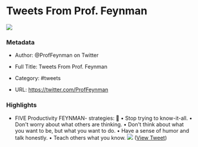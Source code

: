 # Tweets From Prof. Feynman

![](https://pbs.twimg.com/profile_images/1511990640753618949/rZMGSR26.jpg)

### Metadata

- Author: @ProfFeynman on Twitter
- Full Title: Tweets From Prof. Feynman
- Category: #tweets


- URL: https://twitter.com/ProfFeynman

### Highlights

- FIVE Productivity FEYNMAN- strategies: 🧠
  • Stop trying to know-it-all.
  • Don't worry about what others are thinking.
  • Don't think about what you want to be, but what you want to do.
  • Have a sense of humor and talk honestly.
  • Teach others what you know. 
  ![](https://pbs.twimg.com/media/FBeVdIxVEAIH7l6.jpg) ([View Tweet](https://twitter.com/ProfFeynman/status/1447790136431833088))
